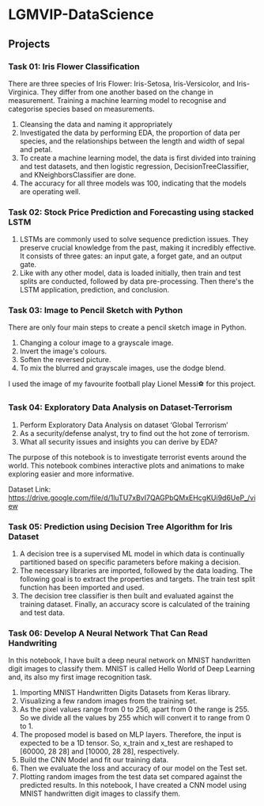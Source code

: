 # LGMVIP-DataScience

## Projects


### Task 01: Iris Flower Classification

There are three species of Iris Flower: Iris-Setosa, Iris-Versicolor, and Iris-Virginica. They differ from one another based on the change in measurement. Training a machine learning model to recognise and categorise species based on measurements.

1. Cleansing the data and naming it appropriately
2. Investigated the data by performing EDA, the proportion of data per species, and the relationships between the length and width of sepal and petal.
3. To create a machine learning model, the data is first divided into training and test datasets, and then logistic regression, DecisionTreeClassifier, and KNeighborsClassifier are done.
4. The accuracy for all three models was 100, indicating that the models are operating well.


### Task 02: Stock Price Prediction and Forecasting using stacked LSTM

1. LSTMs are commonly used to solve sequence prediction issues. They preserve crucial knowledge from the past, making it incredibly effective. It consists of three gates: an input gate, a forget gate, and an output gate.
2. Like with any other model, data is loaded initially, then train and test splits are conducted, followed by data pre-processing. Then there's the LSTM application, prediction, and conclusion.


### Task 03: Image to Pencil Sketch with Python

There are only four main steps to create a pencil sketch image in Python.
1. Changing a colour image to a grayscale image.
2. Invert the image's colours.
3. Soften the reversed picture.
4. To mix the blurred and grayscale images, use the dodge blend.

I used the image of my favourite football play Lionel Messi⚽ for this project.


### Task 04: Exploratory Data Analysis on Dataset-Terrorism 

1. Perform Exploratory Data Analysis on dataset ‘Global Terrorism’
2. As a security/defense analyst, try to find out the hot zone of terrorism.
3. What all security issues and insights you can derive by EDA?

The purpose of this notebook is to investigate terrorist events around the world. This notebook combines interactive plots and animations to make exploring easier and more informative.

Dataset Link: https://drive.google.com/file/d/1luTU7xBvI7QAGPbQMxEHcgKUi9d6UeP_/view


### Task 05: Prediction using Decision Tree Algorithm for Iris Dataset

1. A decision tree is a supervised ML model in which data is continually partitioned based on specific parameters before making a decision.
2. The necessary libraries are imported, followed by the data loading. The following goal is to extract the properties and targets. The train test split function has been imported and used.
3. The decision tree classifier is then built and evaluated against the training dataset. Finally, an accuracy score is calculated of the training and test data.


### Task 06: Develop A Neural Network That Can Read Handwriting

In this notebook, I have built a deep neural network on MNIST handwritten digit images to classify them. MNIST is called Hello World of Deep Learning and, its also my first image recognition task.

1. Importing MNIST Handwritten Digits Datasets from Keras library.
2. Visualizing a few random images from the training set.
3. As the pixel values range from 0 to 256, apart from 0 the range is 255. So we divide all the values by 255 which will convert it to range from 0 to 1.
4. The proposed model is based on MLP layers. Therefore, the input is expected to be a 1D tensor. So, x_train and x_test are reshaped to [60000, 28 28] and 
[10000, 28 28], respectively.
5. Build the CNN Model and fit our training data.
6. Then we evaluate the loss and accuracy of our model on the Test set.
7. Plotting random images from the test data set compared against the predicted results.
In this notebook, I have created a CNN model using MNIST handwritten digit images to classify them.

